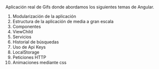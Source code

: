 
Aplicación real de Gifs donde abordamos los siguientes temas de Angular.

1. Modularización de la aplicación
2. Estructura de la aplicación de media a gran escala
3. Componentes
4. ViewChild
5. Servicios
6. Historial de búsquedas
7. Uso de Api Keys
8. LocalStorage
9. Peticiones HTTP
10. Animaciones mediante css


